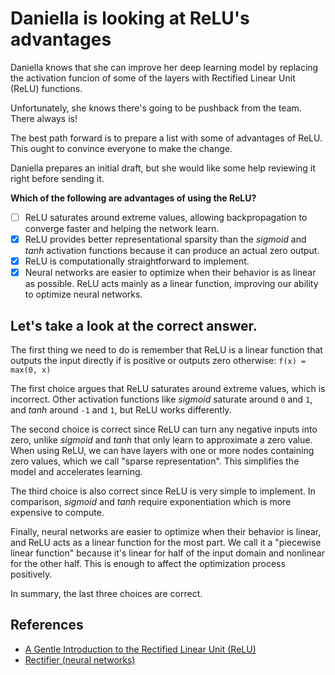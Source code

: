 # Daniella is looking at ReLU's advantages

Daniella knows that she can improve her deep learning model by replacing the activation funcion of some of the layers with Rectified Linear Unit (ReLU) functions.

Unfortunately, she knows there's going to be pushback from the team. There always is!

The best path forward is to prepare a list with some of advantages of ReLU. This ought to convince everyone to make the change.

Daniella prepares an initial draft, but she would like some help reviewing it right before sending it.

**Which of the following are advantages of using the ReLU?**

- [ ]  ReLU saturates around extreme values, allowing backpropagation to converge faster and helping the network learn.
- [x]  ReLU provides better representational sparsity than the *sigmoid* and *tanh* activation functions because it can produce an actual zero output.
- [x]  ReLU is computationally straightforward to implement.
- [x]  Neural networks are easier to optimize when their behavior is as linear as possible. ReLU acts mainly as a linear function, improving our ability to optimize neural networks.

## Let's take a look at the correct answer.

The first thing we need to do is remember that ReLU is a linear function that outputs the input directly if is positive or outputs zero otherwise:
`f(x) = max(0, x)`

The first choice argues that ReLU saturates around extreme values, which is incorrect. Other activation functions like *sigmoid* saturate around `0` and `1`, and *tanh* around `-1` and `1`, but ReLU works differently.

The second choice is correct since ReLU can turn any negative inputs into zero, unlike *sigmoid* and *tanh* that only learn to approximate a zero value. When using ReLU, we can have layers with one or more nodes containing zero values, which we call "sparse representation". This simplifies the model and accelerates learning.

The third choice is also correct since ReLU is very simple to implement. In comparison, *sigmoid* and *tanh* require exponentiation which is more expensive to compute.

Finally, neural networks are easier to optimize when their behavior is linear, and ReLU acts as a linear function for the most part. We call it a "piecewise linear function" because it's linear for half of the input domain and nonlinear for the other half. This is enough to affect the optimization process positively.

In summary, the last three choices are correct.

## References
* [A Gentle Introduction to the Rectified Linear Unit (ReLU)](https://machinelearningmastery.com/rectified-linear-activation-function-for-deep-learning-neural-networks/)
* [Rectifier (neural networks)](https://en.wikipedia.org/wiki/Rectifier_(neural_networks))